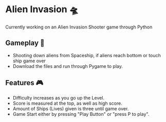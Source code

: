 # Alien Invasion 🛸
Currently working on an Alien Invasion Shooter game through Python

## Gameplay 👾
- Shooting down aliens from Spaceship, if aliens reach bottom or touch ship game over
- Download the files and run through Pygame to play. 

## Features 🎮
- Difficulty increases as you go up the Level.
- Score is measured at the top, as well as high score.
- Amount of Ships (Lives) given is three until game over.
- Game Start either by pressing "Play Button" or "press P to play".



